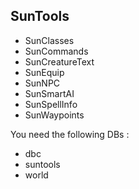 ## SunTools
* SunClasses
* SunCommands
* SunCreatureText
* SunEquip
* SunNPC
* SunSmartAI
* SunSpellInfo
* SunWaypoints

You need the following DBs :

* dbc
* suntools
* world
